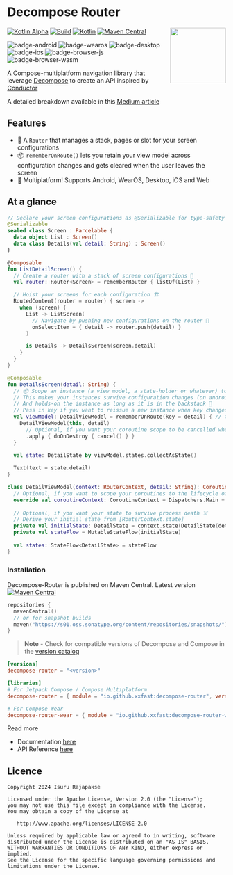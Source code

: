 
# Decompose Router

<picture>
  <source media="(prefers-color-scheme: dark)" srcset="https://user-images.githubusercontent.com/13775137/236108051-73a54cd2-839a-4113-a8c0-25eeaad6b673.svg">
  <source media="(prefers-color-scheme: light)" srcset="https://user-images.githubusercontent.com/13775137/236108679-0ed87db8-fc1e-4f23-bcf7-3c10eeedc82a.svg">
  <img src="https://user-images.githubusercontent.com/13775137/236108679-0ed87db8-fc1e-4f23-bcf7-3c10eeedc82a.svg" height="128" align="right"> 
</picture>

[![Kotlin Alpha](https://kotl.in/badges/alpha.svg)](https://kotlinlang.org/docs/components-stability.html)
[![Build](https://github.com/xxfast/Decompose-Router/actions/workflows/build.yml/badge.svg)](https://github.com/xxfast/Decompose-Router/actions/workflows/build.yml)
[![Kotlin](https://img.shields.io/badge/Kotlin-2.0.20-blue.svg?style=flat&logo=kotlin)](https://kotlinlang.org)
[![Maven Central](https://img.shields.io/maven-central/v/io.github.xxfast/decompose-router?color=blue)](https://search.maven.org/search?q=g:io.github.xxfast)

![badge-android](http://img.shields.io/badge/platform-android-6EDB8D.svg?style=flat)
![badge-wearos](http://img.shields.io/badge/platform-wearos-8ECDA0.svg?style=flat)
![badge-desktop](http://img.shields.io/badge/platform-desktop-4D76CD.svg?style=flat)
![badge-ios](http://img.shields.io/badge/platform-ios-EAEAEA.svg?style=flat)
![badge-browser-js](https://img.shields.io/badge/platform-js-F8DB5D.svg?style=flat)
![badge-browser-wasm](https://img.shields.io/badge/platform-wasm-F8DB5D.svg?style=flat)

A Compose-multiplatform navigation library that leverage [Decompose](https://github.com/arkivanov/Decompose) to create an API inspired by [Conductor](https://github.com/bluelinelabs/Conductor)

A detailed breakdown available in this [Medium article](https://proandroiddev.com/diy-compose-multiplatform-navigation-with-decompose-94ac8126e6b5)

## Features
- 🚏 A `Router` that manages a stack, pages or slot for your screen configurations
- 📦 `rememberOnRoute()` lets you retain your view model across configuration changes and gets cleared when the user leaves the screen
- 🚉 Multiplatform! Supports Android, WearOS, Desktop, iOS and Web

## At a glance


```kotlin
// Declare your screen configurations as @Serializable for type-safety
@Serializable
sealed class Screen : Parcelable {
  data object List : Screen()
  data class Details(val detail: String) : Screen()
}

@Composable
fun ListDetailScreen() {
  // Create a router with a stack of screen configurations 🚏
  val router: Router<Screen> = rememberRouter { listOf(List) }

  // Hoist your screens for each configuration 🏗️
  RoutedContent(router = router) { screen ->
    when (screen) {
      List -> ListScreen(
        // Navigate by pushing new configurations on the router 🧭
        onSelectItem = { detail -> router.push(detail) }
      )

      is Details -> DetailsScreen(screen.detail)
    }
  }
}

@Composable
fun DetailsScreen(detail: String) {
  // 📦 Scope an instance (a view model, a state-holder or whatever) to a route with [rememberOnRoute] 
  // This makes your instances survive configuration changes (on android) 🔁
  // And holds-on the instance as long as it is in the backstack 🔗
  // Pass in key if you want to reissue a new instance when key changes 🔑 (optional) 
  val viewModel: DetailViewModel = rememberOnRoute(key = detail) { // this: RouterContext 
    DetailViewModel(this, detail)
      // Optional, if you want your coroutine scope to be cancelled when the screen is removed from the backstack
      .apply { doOnDestroy { cancel() } }      
  }

  val state: DetailState by viewModel.states.collectAsState()
  
  Text(text = state.detail)
}

class DetailViewModel(context: RouterContext, detail: String): CoroutineScope {
  // Optional, if you want to scope your coroutines to the lifecycle of this screen
  override val coroutineContext: CoroutineContext = Dispatchers.Main + SupervisorJob()
  
  // Optional, if you want your state to survive process death ☠️ 
  // Derive your initial state from [RouterContext.state] 
  private val initialState: DetailState = context.state(DetailState(detail)) { states.value }
  private val stateFlow = MutableStateFlow(initialState)
  
  val states: StateFlow<DetailState> = stateFlow
}
```

### Installation

Decompose-Router is published on Maven Central. Latest version [![Maven Central](https://img.shields.io/maven-central/v/io.github.xxfast/decompose-router?color=blue)](https://search.maven.org/search?q=g:io.github.xxfast)
```kotlin
repositories { 
  mavenCentral()
  // or for snapshot builds
  maven("https://s01.oss.sonatype.org/content/repositories/snapshots/")
}
```

> **Note** - Check for compatible versions of Decompose and Compose in the [version catalog](gradle/libs.versions.toml)

```toml
[versions]
decompose-router = "<version>"

[libraries]
# For Jetpack Compose / Compose Multiplatform
decompose-router = { module = "io.github.xxfast:decompose-router", version.ref = "decompose-router" }

# For Compose Wear
decompose-router-wear = { module = "io.github.xxfast:decompose-router-wear", version.ref = "decompose-router" }
```

Read more
 - Documentation [here](https://xxfast.github.io/Decompose-Router/)
 - API Reference [here](https://xxfast.github.io/Decompose-Router//docs/)

## Licence

    Copyright 2024 Isuru Rajapakse

    Licensed under the Apache License, Version 2.0 (the "License");
    you may not use this file except in compliance with the License.
    You may obtain a copy of the License at

       http://www.apache.org/licenses/LICENSE-2.0

    Unless required by applicable law or agreed to in writing, software
    distributed under the License is distributed on an "AS IS" BASIS,
    WITHOUT WARRANTIES OR CONDITIONS OF ANY KIND, either express or implied.
    See the License for the specific language governing permissions and
    limitations under the License.
